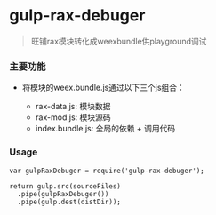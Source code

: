 # gulp-rax-debuger

> 旺铺rax模块转化成weexbundle供playground调试

### 主要功能

- 将模块的weex.bundle.js通过以下三个js组合：

  - rax-data.js: 模块数据
  - rax-mod.js: 模块源码
  - index.bundle.js: 全局的依赖 + 调用代码

### Usage

```shell
var gulpRaxDebuger = require('gulp-rax-debuger');

return gulp.src(sourceFiles)
  .pipe(gulpRaxDebuger())
  .pipe(gulp.dest(distDir));
```
